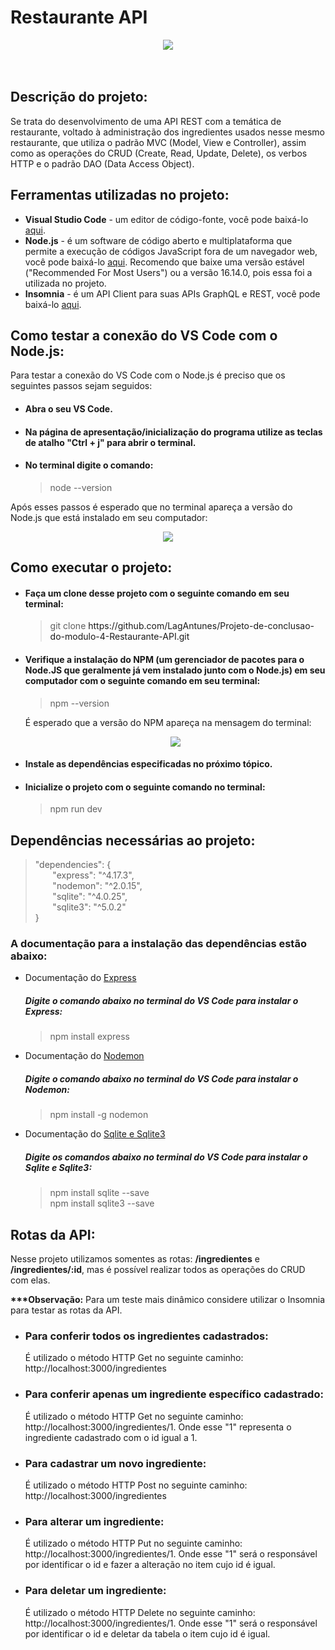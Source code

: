 # Restaurante API
<div align="center">
  <img src="https://user-images.githubusercontent.com/93675800/159186876-578532be-1065-4337-8b67-9c14f6e55eef.jpg">
</div>
<br><br>

<h2>Descrição do projeto:</h2>
<p>
  Se trata do desenvolvimento de uma API REST com a temática de restaurante, voltado à administração dos ingredientes usados nesse mesmo restaurante, que utiliza o padrão MVC (Model, View e Controller), assim como as operações do CRUD (Create, Read, Update, Delete), os verbos
  HTTP e o padrão DAO (Data Access Object).
</p>

<h2>Ferramentas utilizadas no projeto:</h2>
<ul>
  <li><strong>Visual Studio Code</strong> - um editor de código-fonte, você pode baixá-lo <a href="https://code.visualstudio.com/">aqui</a>.</li>
  <li><strong>Node.js</strong> - é um software de código aberto e multiplataforma que permite a execução de códigos JavaScript fora de um navegador web, você pode baixá-lo <a href="https://nodejs.org/en/">aqui</a>. Recomendo que baixe uma versão estável ("Recommended For Most Users") ou a versão 16.14.0, pois essa foi a utilizada no projeto.</li>
  <li><strong>Insomnia</strong> - é um API Client para suas APIs GraphQL e REST, você pode baixá-lo <a href="https://insomnia.rest/download">aqui</a>.</li>
</ul>

<h2>Como testar a conexão do VS Code com o Node.js:</h2>
<div>
  <p>
    Para testar a conexão do VS Code com o Node.js é preciso que os seguintes passos sejam seguidos:
    <ul>
      <li><h4>Abra o seu VS Code.</h4></li>
      <li><h4>Na página de apresentação/inicialização do programa utilize as teclas de atalho "Ctrl + j" para abrir o terminal.</h4></li>
      <li>
        <h4>No terminal digite o comando:</h4>
        <blockquote>
          node --version
        </blockquote>
      </li>
    </ul>
    <p>
      Após esses passos é esperado que no terminal apareça a versão do Node.js que está instalado em seu computador:<br>
    </p>
    <div align="center">
      <img src="https://user-images.githubusercontent.com/93675800/159189242-4b250d74-d25e-4ed1-80f8-54be1483196c.jpg">
    </div>
  </p>
</div>

<h2>Como executar o projeto:</h2>
<ul>
  <li>
    <h4>Faça um clone desse projeto com o seguinte comando em seu terminal:</h4>
    <blockquote>
      git clone <a textDecoration="none">https://github.com/LagAntunes/Projeto-de-conclusao-do-modulo-4-Restaurante-API.git</a>
    </blockquote>
  </li>
  <li>
    <h4>Verifique a instalação do NPM (um gerenciador de pacotes para o Node.JS que geralmente já vem instalado junto com o Node.js) em seu computador com o seguinte comando em seu terminal:</h4>
    <blockquote>
      npm --version
    </blockquote>
    <p>É esperado que a versão do NPM apareça na mensagem do terminal:</p>
    <div align="center">
      <img src="https://user-images.githubusercontent.com/93675800/159192071-1810483e-45d1-4915-8b0d-c94eed4836db.jpg">
    </div>
  </li>
  <li><h4>Instale as dependências especificadas no próximo tópico.</h4></li>
  <li>
    <h4>Inicialize o projeto com o seguinte comando no terminal:</h4>
    <blockquote>
      npm run dev
    </blockquote>
  </li>
</ul>

<h2>Dependências necessárias ao projeto:</h2>
<blockquote>
   "dependencies": {<br>
   &nbsp;&nbsp;&nbsp;&nbsp;&nbsp;&nbsp;&nbsp;"express": "^4.17.3",<br>
   &nbsp;&nbsp;&nbsp;&nbsp;&nbsp;&nbsp;&nbsp;"nodemon": "^2.0.15",<br>
   &nbsp;&nbsp;&nbsp;&nbsp;&nbsp;&nbsp;&nbsp;"sqlite": "^4.0.25",<br>
   &nbsp;&nbsp;&nbsp;&nbsp;&nbsp;&nbsp;&nbsp;"sqlite3": "^5.0.2"<br>
  }
</blockquote>
<h3>A documentação para a instalação das dependências estão abaixo:</h3>
<ul>
  <li>
    Documentação do <a href="https://www.npmjs.com/package/express">Express</a>
    <h5>Digite o comando abaixo no terminal do VS Code para instalar o Express:</h5>
    <blockquote>
      npm install express
    </blockquote>
  </li>
  <li>
    Documentação do <a href="https://www.npmjs.com/package/nodemon">Nodemon</a>
    <h5>Digite o comando abaixo no terminal do VS Code para instalar o Nodemon:</h5>
    <blockquote>
      npm install -g nodemon
    </blockquote>
  </li>
  <li>
    Documentação do <a href="https://www.npmjs.com/package/sqlite">Sqlite e Sqlite3</a>
    <h5>Digite os comandos abaixo no terminal do VS Code para instalar o Sqlite e Sqlite3:</h5>
    <blockquote>
      npm install sqlite --save<br>
      npm install sqlite3 --save
    </blockquote>
  </li>
</ul>

<h2>Rotas da API:</h2>
<p>Nesse projeto utilizamos somentes as rotas: <strong>/ingredientes</strong> e <strong>/ingredientes/:id</strong>, mas é possível realizar todos as operações do CRUD com elas. </p>
<p><strong>***Observação:</strong> Para um teste mais dinâmico considere utilizar o Insomnia para testar as rotas da API.</p>

<ul>
  <li>
    <h3>Para conferir todos os ingredientes cadastrados:</h3>
    <p>É utilizado o método HTTP Get no seguinte caminho: <a textDecoration="none">http://localhost:3000/ingredientes</a></p>
  </li>
  <li>
    <h3>Para conferir apenas um ingrediente específico cadastrado:</h3>
    <p>É utilizado o método HTTP Get no seguinte caminho: <a textDecoration="none">http://localhost:3000/ingredientes/1</a>. Onde esse "1" representa o ingrediente cadastrado com o id igual a 1.</p>
  </li>
  <li>
    <h3>Para cadastrar um novo ingrediente:</h3>
    <p>É utilizado o método HTTP Post no seguinte caminho: <a textDecoration="none">http://localhost:3000/ingredientes</a></p>
  </li>
  <li>
    <h3>Para alterar um ingrediente:</h3>
    <p>É utilizado o método HTTP Put no seguinte caminho: <a textDecoration="none">http://localhost:3000/ingredientes/1</a>. Onde esse "1" será o responsável por identificar o id e fazer a alteração no item cujo id é igual.</p>
  </li>
  <li>
    <h3>Para deletar um ingrediente:</h3>
    <p>É utilizado o método HTTP Delete no seguinte caminho: <a textDecoration="none">http://localhost:3000/ingredientes/1</a>. Onde esse "1" será o responsável por identificar o id e deletar da tabela o item cujo id é igual.</p>
  </li>
</ul>
